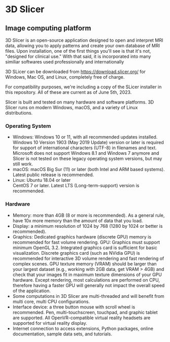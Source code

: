 <h1>3D Slicer</h1>
<h2>Image computing platform</h2>
<p>3D Slicer is an open-source application designed to open and interpret MRI data, allowing you to apply patterns and create your own database of MRI files. Upon installation, one of the first things you'll see is that it's not, "designed for clinical use." With that said, it is incorporated into many similiar softwares used professionally and internationally</p><p>3D SLicer can be downloaded from <a href="https://download.slicer.org/">https://download.slicer.org/</a> for Windows, Mac OS, and Linux, completely free of charge.</p><p>For compatibility purposes, we're including a copy of the SLicer installer in this repository. All of these are current as of June 5th, 2023.</p>
<p>Slicer is built and tested on many hardware and software platforms. 3D Slicer runs on modern Windows, macOS, and a variety of Linux distributions.<p>
<h3>Operating System</h3>
<ul>
<li>Windows: Windows 10 or 11, with all recommended updates installed. Windows 10 Version 1903 (May 2019 Update) version or later is required for support of international characters (UTF-8) in filenames and text. Microsoft does not support Windows 8.1 and Windows 7 anymore and Slicer is not tested on these legacy operating system versions, but may still work.</li>
<li>macOS: macOS Big Sur (11) or later (both Intel and ARM based systems). Latest public release is recommended.</li>
<li>Linux: Ubuntu 18.04 or later<br/>
CentOS 7 or later. Latest LTS (Long-term-support) version is recommended.</li>
</ul>
<h3>Hardware</h3>
<ul>
<li>Memory: more than 4GB (8 or more is recommended). As a general rule, have 10x more memory than the amount of data that you load.</li>
<li>Display: a minimum resolution of 1024 by 768 (1280 by 1024 or better is recommended).</li>
<li>Graphics: Dedicated graphics hardware (discrete GPU) memory is recommended for fast volume rendering. GPU: Graphics must support minimum OpenGL 3.2. Integrated graphics card is sufficient for basic visualization. Discrete graphics card (such as NVidia GPU) is recommended for interactive 3D volume rendering and fast rendering of complex scenes. GPU texture memory (VRAM) should be larger than your largest dataset (e.g., working with 2GB data, get VRAM > 4GB) and check that your images fit in maximum texture dimensions of your GPU hardware. Except rendering, most calculations are performed on CPU, therefore having a faster GPU will generally not impact the overall speed of the application.</li>
<li>Some computations in 3D Slicer are multi-threaded and will benefit from multi core, multi CPU configurations.</li>
<li>Interface device: a three button mouse with scroll wheel is recommended. Pen, multi-touchscreen, touchpad, and graphic tablet are supported. All OpenVR-compatible virtual reality headsets are supported for virtual reality display.</li>
<li>Internet connection to access extensions, Python packages, online documentation, sample data sets, and tutorials.</li>
</ul>